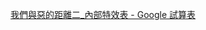 [我們與惡的距離二_內部特效表 - Google 試算表](https://docs.google.com/spreadsheets/d/1oPhVA00dKsp_45u9VRemfyP6TxO4dTeOkVzncKJT9Og/edit?gid=1041140729#gid=1041140729)

